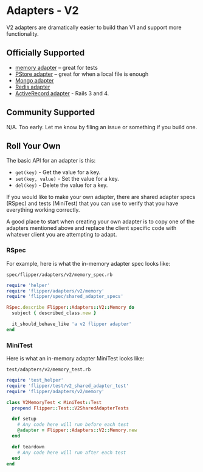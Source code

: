 # Adapters - V2

V2 adapters are dramatically easier to build than V1 and support more functionality.

## Officially Supported

* [memory adapter](https://github.com/jnunemaker/flipper/blob/master/lib/flipper/adapters/v2/memory.rb) – great for tests
* [PStore adapter](https://github.com/jnunemaker/flipper/blob/master/lib/flipper/adapters/v2/pstore.rb) – great for when a local file is enough
* [Mongo adapter](https://github.com/jnunemaker/flipper/blob/master/docs/mongo)
* [Redis adapter](https://github.com/jnunemaker/flipper/blob/master/docs/redis)
* [ActiveRecord adapter](https://github.com/jnunemaker/flipper/blob/master/docs/active_record) - Rails 3 and 4.

## Community Supported

N/A. Too early. Let me know by filing an issue or something if you build one.

## Roll Your Own

The basic API for an adapter is this:

* `get(key)` - Get the value for a key.
* `set(key, value)` - Set the value for a key.
* `del(key)` - Delete the value for a key.

If you would like to make your own adapter, there are shared adapter specs (RSpec) and tests (MiniTest) that you can use to verify that you have everything working correctly.

A good place to start when creating your own adapter is to copy one of the adapters mentioned above and replace the client specific code with whatever client you are attempting to adapt.

### RSpec

For example, here is what the in-memory adapter spec looks like:

`spec/flipper/adapters/v2/memory_spec.rb`

```ruby
require 'helper'
require 'flipper/adapters/v2/memory'
require 'flipper/spec/shared_adapter_specs'

RSpec.describe Flipper::Adapters::V2::Memory do
  subject { described_class.new }

  it_should_behave_like 'a v2 flipper adapter'
end

```

### MiniTest

Here is what an in-memory adapter MiniTest looks like:

`test/adapters/v2/memory_test.rb`

```ruby
require 'test_helper'
require 'flipper/test/v2_shared_adapter_test'
require 'flipper/adapters/v2/memory'

class V2MemoryTest < MiniTest::Test
  prepend Flipper::Test::V2SharedAdapterTests

  def setup
    # Any code here will run before each test
    @adapter = Flipper::Adapters::V2::Memory.new
  end

  def teardown
    # Any code here will run after each test
  end
end
```
